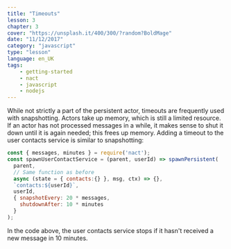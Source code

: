 ```yaml
---
title: "Timeouts"
lesson: 3
chapter: 3
cover: "https://unsplash.it/400/300/?random?BoldMage"
date: "11/12/2017"
category: "javascript"
type: "lesson"
language: en_UK
tags:
    - getting-started
    - nact
    - javascript
    - nodejs
---
```

While not strictly a part of the persistent actor, timeouts are frequently used with snapshotting. Actors take up memory, which is still a limited resource. If an actor has not processed messages in a while, it makes sense to shut it down until it is again needed; this frees up memory. Adding a timeout to the user contacts service is similar to snapshotting:

```js
const { messages, minutes } = require('nact');
const spawnUserContactService = (parent, userId) => spawnPersistent(
  parent,
  // Same function as before
  async (state = { contacts:{} }, msg, ctx) => {},
  `contacts:${userId}`,
  userId,
  { snapshotEvery: 20 * messages,
    shutdownAfter: 10 * minutes
  }
);
```

In the code above, the user contacts service stops if it hasn't received a new message in 10 minutes. 
